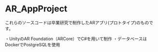 # AR_AppProject
これらのソースコードは卒業研究で制作したARアプリ(プロトタイプ)のものです。

・UnityのAR Foundation（ARCore）でC#を用いて制作
・データベースはDockerでPostgreSQLを使用
